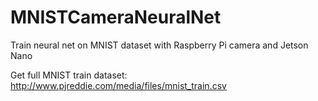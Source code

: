 # MNISTCameraNeuralNet
Train neural net on MNIST dataset with Raspberry Pi camera and Jetson Nano 

Get full MNIST train dataset:
http://www.pjreddie.com/media/files/mnist_train.csv

